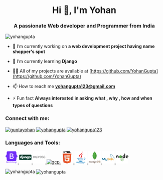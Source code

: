 <h1 align="center">Hi 👋, I'm Yohan</h1>
<h3 align="center">A passionate Web developer and Programmer from India</h3>

<p align="left"> <img src="https://komarev.com/ghpvc/?username=yohangupta&label=Profile%20views&color=0e75b6&style=flat" alt="yohangupta" /> </p>


- 🔭 I’m currently working on **a web development project having name shopper's spot**

- 🌱 I’m currently learning **Django**

- 👨‍💻 All of my projects are available at [https://github.com/YohanGupta](https://github.com/YohanGupta)

- 📫 How to reach me **yohangupta123@gmail.com**

- ⚡ Fun fact **Always interested in asking what , why , how and when types of questions**

<h3 align="left">Connect with me:</h3>
<p align="left">
<a href="https://twitter.com/guptayohan" target="blank"><img align="center" src="https://cdn.jsdelivr.net/npm/simple-icons@3.0.1/icons/twitter.svg" alt="guptayohan" height="30" width="40" /></a>
<a href="https://linkedin.com/in/yohan-gupta-a1b9111b6" target="blank"><img align="center" src="https://cdn.jsdelivr.net/npm/simple-icons@3.0.1/icons/linkedin.svg" alt="yohangupta" height="30" width="40" /></a>
<a href="https://www.hackerrank.com/yohangupta123" target="blank"><img align="center" src="https://cdn.jsdelivr.net/npm/simple-icons@3.0.1/icons/hackerrank.svg" alt="yohangupa123" height="30" width="40" /></a>
</p>

<h3 align="left">Languages and Tools:</h3>
<p align="left"> <a href="https://getbootstrap.com" target="_blank"> <img src="https://raw.githubusercontent.com/devicons/devicon/master/icons/bootstrap/bootstrap-plain-wordmark.svg" alt="bootstrap" width="40" height="40"/> </a> 
  <a href="https://www.djangoproject.com/" target="_blank"> <img src="https://raw.githubusercontent.com/devicons/devicon/master/icons/django/django-original.svg" alt="django" width="40" height="40"/> </a> 
<a href="https://expressjs.com" target="_blank"> <img src="https://raw.githubusercontent.com/devicons/devicon/master/icons/express/express-original-wordmark.svg" alt="express" width="40" height="40"/> </a>
<a href="https://cloud.google.com" target="_blank"> <img src="https://www.vectorlogo.zone/logos/google_cloud/google_cloud-icon.svg" alt="gcp" width="40" height="40"/> </a>
<a href="https://www.w3.org/html/" target="_blank"> <img src="https://raw.githubusercontent.com/devicons/devicon/master/icons/html5/html5-original-wordmark.svg" alt="html5" width="40" height="40"/> </a>
<a href="https://www.java.com" target="_blank"> <img src="https://raw.githubusercontent.com/devicons/devicon/master/icons/java/java-original.svg" alt="java" width="40" height="40"/> </a> 
<a href="https://www.mongodb.com/" target="_blank"> <img src="https://raw.githubusercontent.com/devicons/devicon/master/icons/mongodb/mongodb-original-wordmark.svg" alt="mongodb" width="40" height="40"/> </a> 
<a href="https://www.mysql.com/" target="_blank"> <img src="https://raw.githubusercontent.com/devicons/devicon/master/icons/mysql/mysql-original-wordmark.svg" alt="mysql" width="40" height="40"/> </a> 
<a href="https://nodejs.org" target="_blank"> <img src="https://raw.githubusercontent.com/devicons/devicon/master/icons/nodejs/nodejs-original-wordmark.svg" alt="nodejs" width="40" height="40"/> </a> </p>


<p><img align="left" src="https://github-readme-stats.vercel.app/api/top-langs?username=yohangupta&show_icons=true&locale=en&layout=compact" alt="yohangupta" /></p>
<p>&nbsp;<img align="center" src="https://github-readme-stats.vercel.app/api?username=yohangupta&show_icons=true&locale=en" alt="yohangupta" /></p>
